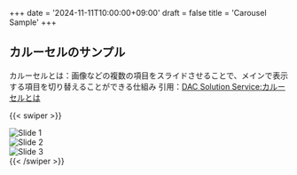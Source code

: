 +++
date = '2024-11-11T10:00:00+09:00'
draft = false
title = 'Carousel Sample'
+++

## カルーセルのサンプル

カルーセルとは：画像などの複数の項目をスライドさせることで、メインで表示する項目を切り替えることができる仕組み
引用：[DAC Solution Service:カルーセルとは](https://solutions.hakuhodody-one.co.jp/glossary/carousel-ad)

{{< swiper >}}
  <div class="swiper-slide">
    <img src="/images/slide1.jpg" alt="Slide 1">
  </div>
  <div class="swiper-slide">
    <img src="/images/slide2.jpg" alt="Slide 2">
  </div>
  <div class="swiper-slide">
    <img src="/images/slide3.jpg" alt="Slide 3">
  </div>
{{< /swiper >}}